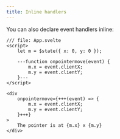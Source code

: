 ```yaml
---
title: Inline handlers
---
```


You can also declare event handlers inline:

```svelte
/// file: App.svelte
<script>
	let m = $state({ x: 0, y: 0 });

	---function onpointermove(event) {
		m.x = event.clientX;
		m.y = event.clientY;
	}---
</script>

<div
	onpointermove={+++(event) => {
		m.x = event.clientX;
		m.y = event.clientY;
	}+++}
>
	The pointer is at {m.x} x {m.y}
</div>
```
